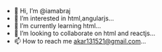 - 👋 Hi, I’m @iamabraj
- 👀 I’m interested in html,angularjs...
- 🌱 I’m currently learning html...
- 💞️ I’m looking to collaborate on html and reactjs...
- 📫 How to reach me akar131521@gmail.com...

<!---
iamabraj/iamabraj is a ✨ special ✨ repository because its `README.md` (this file) appears on your GitHub profile.
You can click the Preview link to take a look at your changes.
--->
